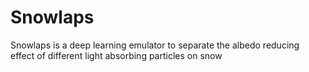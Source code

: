 # Snowlaps

Snowlaps is a deep learning emulator to separate the albedo reducing effect of different light absorbing particles on snow

